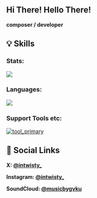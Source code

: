 <!--
**bygaku/bygaku** is a ✨ _special_ ✨ repository because its `README.md` (this file) appears on your GitHub profile.

Here are some ideas to get you started:

- 🔭 I’m currently working on ...
- 🌱 I’m currently learning ...
- 👯 I’m looking to collaborate on ...
- 🤔 I’m looking for help with ...
- 💬 Ask me about ...
- 📫 How to reach me: ...
- 😄 Pronouns: ...
- ⚡ Fun fact: ...
-->
## Hi There! Hello There!
**composer / developer**

## 💡 Skills
### Stats:
![](http://github-profile-summary-cards.vercel.app/api/cards/profile-details?username=bygaku&theme=gruvbox)

### Languages:
![](https://github-readme-stats.vercel.app/api/top-langs?username=bygaku&theme=gruvbox&count_private=true&hide_progress=true&hide_border=true)

### Support Tools etc:
[![tool_primary](https://skillicons.dev/icons?i=cmake,vscode,visualstudio,powershell,vim,git,unity,ps,ai)](https://skillicons.dev)

## 🔗 Social Links

**X: [@intwisty_](https://x.com/intwisty_/)**

**Instagram: [@intwisty_](https://www.instagram.com/intwisty_/)**

**SoundCloud: [@musicbygvku](https://soundcloud.com/musicbygvku/)**
